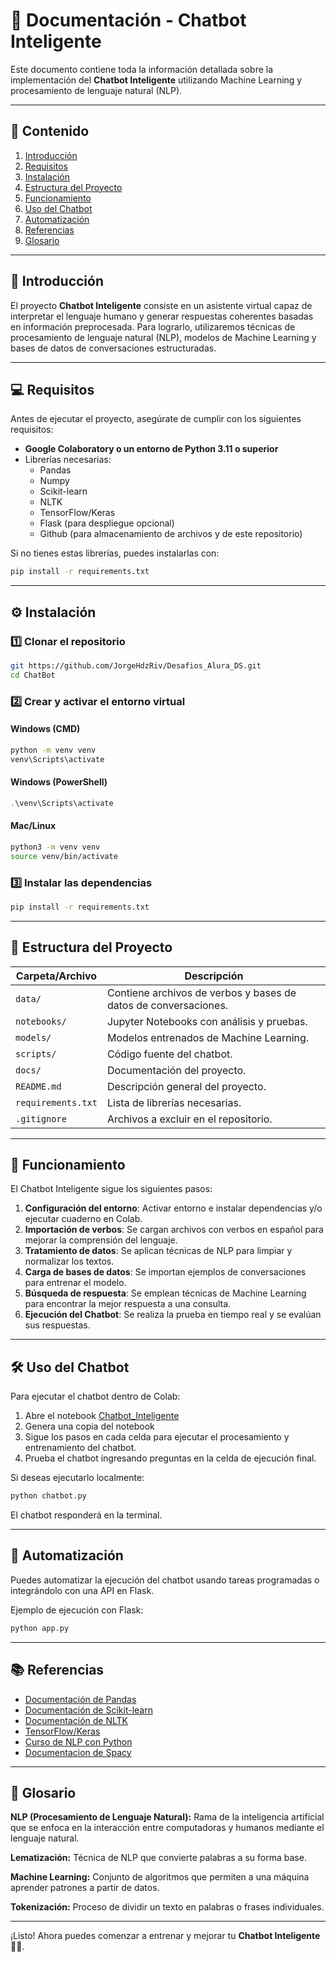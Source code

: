 # 🤖 Documentación - Chatbot Inteligente

Este documento contiene toda la información detallada sobre la implementación del **Chatbot Inteligente** utilizando Machine Learning y procesamiento de lenguaje natural (NLP).

---

## 📌 Contenido

1. [Introducción](#introducción)
2. [Requisitos](#requisitos)
3. [Instalación](#instalación)
4. [Estructura del Proyecto](#estructura-del-proyecto)
5. [Funcionamiento](#funcionamiento)
6. [Uso del Chatbot](#uso-del-chatbot)
7. [Automatización](#automatización)
8. [Referencias](#referencias)
9. [Glosario](#glosario)

---

## 📜 Introducción

El proyecto **Chatbot Inteligente** consiste en un asistente virtual capaz de interpretar el lenguaje humano y generar respuestas coherentes basadas en información preprocesada. Para lograrlo, utilizaremos técnicas de procesamiento de lenguaje natural (NLP), modelos de Machine Learning y bases de datos de conversaciones estructuradas.

---

## 💻 Requisitos

Antes de ejecutar el proyecto, asegúrate de cumplir con los siguientes requisitos:

- **Google Colaboratory o un entorno de Python 3.11 o superior**
- Librerías necesarias:
  - Pandas
  - Numpy
  - Scikit-learn
  - NLTK
  - TensorFlow/Keras
  - Flask (para despliegue opcional)
  - Github (para almacenamiento de archivos y de este repositorio)

Si no tienes estas librerías, puedes instalarlas con:

```bash
pip install -r requirements.txt
```

---

## ⚙️ Instalación

### **1️⃣ Clonar el repositorio**
```bash
git https://github.com/JorgeHdzRiv/Desafios_Alura_DS.git
cd ChatBot
```

### **2️⃣ Crear y activar el entorno virtual**
#### **Windows (CMD)**
```cmd
python -m venv venv
venv\Scripts\activate
```

#### **Windows (PowerShell)**
```powershell
.\venv\Scripts\activate
```

#### **Mac/Linux**
```bash
python3 -m venv venv
source venv/bin/activate
```

### **3️⃣ Instalar las dependencias**
```bash
pip install -r requirements.txt
```

---

## 📂 Estructura del Proyecto

| Carpeta/Archivo       | Descripción |
|----------------------|-------------|
| `data/`             | Contiene archivos de verbos y bases de datos de conversaciones. |
| `notebooks/`        | Jupyter Notebooks con análisis y pruebas. |
| `models/`           | Modelos entrenados de Machine Learning. |
| `scripts/`          | Código fuente del chatbot. |
| `docs/`             | Documentación del proyecto. |
| `README.md`         | Descripción general del proyecto. |
| `requirements.txt`  | Lista de librerías necesarias. |
| `.gitignore`        | Archivos a excluir en el repositorio. |

---

## 🚀 Funcionamiento

El Chatbot Inteligente sigue los siguientes pasos:

1. **Configuración del entorno**: Activar entorno e instalar dependencias y/o ejecutar cuaderno en Colab.
2. **Importación de verbos**: Se cargan archivos con verbos en español para mejorar la comprensión del lenguaje.
3. **Tratamiento de datos**: Se aplican técnicas de NLP para limpiar y normalizar los textos.
4. **Carga de bases de datos**: Se importan ejemplos de conversaciones para entrenar el modelo.
5. **Búsqueda de respuesta**: Se emplean técnicas de Machine Learning para encontrar la mejor respuesta a una consulta.
6. **Ejecución del Chatbot**: Se realiza la prueba en tiempo real y se evalúan sus respuestas.

---

## 🛠 Uso del Chatbot

Para ejecutar el chatbot dentro de Colab:

1. Abre el notebook [Chatbot_Inteligente](https://colab.research.google.com/drive/1nYXIkW67Oc6NcwMBwHINMaiqZZ1Im4jt?usp=sharing) 
2. Genera una copia del notebook
3. Sigue los pasos en cada celda para ejecutar el procesamiento y entrenamiento del chatbot.
4. Prueba el chatbot ingresando preguntas en la celda de ejecución final.

Si deseas ejecutarlo localmente:

```bash
python chatbot.py
```

El chatbot responderá en la terminal.

---

## 🔄 Automatización

Puedes automatizar la ejecución del chatbot usando tareas programadas o integrándolo con una API en Flask.

Ejemplo de ejecución con Flask:

```bash
python app.py
```

---

## 📚 Referencias

- [Documentación de Pandas](https://pandas.pydata.org/docs/)
- [Documentación de Scikit-learn](https://scikit-learn.org/stable/)
- [Documentación de NLTK](https://www.nltk.org/)
- [TensorFlow/Keras](https://www.tensorflow.org/api_docs)
- [Curso de NLP con Python](https://www.datacamp.com/courses/natural-language-processing-in-python)
- [Documentacion de Spacy](https://spacy.io/usage/linguistic-features)

---

## 📖 Glosario

**NLP (Procesamiento de Lenguaje Natural):** Rama de la inteligencia artificial que se enfoca en la interacción entre computadoras y humanos mediante el lenguaje natural.

**Lematización:** Técnica de NLP que convierte palabras a su forma base.

**Machine Learning:** Conjunto de algoritmos que permiten a una máquina aprender patrones a partir de datos.

**Tokenización:** Proceso de dividir un texto en palabras o frases individuales.

---

¡Listo! Ahora puedes comenzar a entrenar y mejorar tu **Chatbot Inteligente** 🚀🤖.